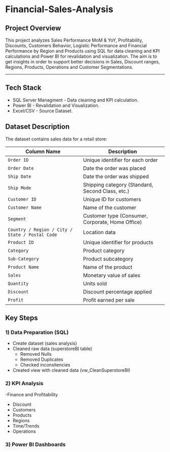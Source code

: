 # Financial-Sales-Analysis 

## Project Overview
This project analyzes Sales Performance MoM & YoY, Profitability, Discounts, Customers Behavior, Logistic Performance and Financial Performance by Region and Products using SQL for data cleaning and KPI calculations and Power BI for revalidation and visualization.
The aim is to get insights in order to support better decisions in Sales, Discount ranges, Regions, Products, Operations and Customer Segmentations.

---

## Tech Stack 
- SQL Server Managment - Data cleaning and KPI calculation.
- Power BI - Revalidation and Visualization.
- Excel/CSV - Source Dataset.

## Dataset Description

The dataset contains sales data for a retail store: 

| **Column Name** | **Description** |
|------------------|-----------------|
| `Order ID` | Unique identifier for each order |
| `Order Date` | Date the order was placed |
| `Ship Date` | Date the order was shipped |
| `Ship Mode` | Shipping category (Standard, Second Class, etc.) |
| `Customer ID` | Unique ID for customers |
| `Customer Name` | Name of the customer |
| `Segment` | Customer type (Consumer, Corporate, Home Office) |
| `Country / Region / City / State / Postal Code` | Location data |
| `Product ID` | Unique identifier for products |
| `Category` | Product category |
| `Sub-Category` | Product subcategory |
| `Product Name` | Name of the product |
| `Sales` | Monetary value of sales |
| `Quantity` | Units sold |
| `Discount` | Discount percentage applied |
| `Profit` | Profit earned per sale |

##  Key Steps

### 1) Data Preparation (SQL)
- Create dataset (sales analysis)
- Cleaned raw data (superstoreBI table)
    - Removed Nulls
    - Removed Duplicates
    - Checked inconsitencies
- Created view with cleaned data (vw_CleanSuperstoreBI)
### 2) KPI Analysis
  -Finance and Profitability
  - Discount
  - Customers
  - Products
  - Regions
  - Time/Trends
  - Operations
### 3) Power BI Dashboards  
  






